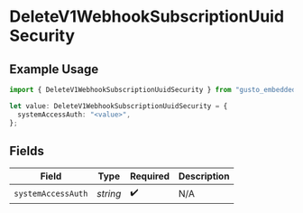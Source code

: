 # DeleteV1WebhookSubscriptionUuidSecurity

## Example Usage

```typescript
import { DeleteV1WebhookSubscriptionUuidSecurity } from "gusto_embedded/models/operations";

let value: DeleteV1WebhookSubscriptionUuidSecurity = {
  systemAccessAuth: "<value>",
};
```

## Fields

| Field              | Type               | Required           | Description        |
| ------------------ | ------------------ | ------------------ | ------------------ |
| `systemAccessAuth` | *string*           | :heavy_check_mark: | N/A                |